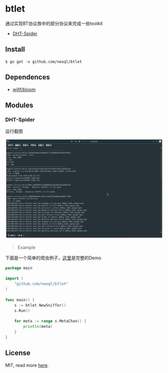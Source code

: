 # btlet

通过实现BT协议族中的部分协议来完成一些toolkit

* [DHT-Spider](./README.md#dht-spider)

## Install

```
$ go get -v github.com/neoql/btlet
```

## Dependences

* [willf/bloom](https://github.com/willf/bloom)

## Modules

### DHT-Spider

运行截图

![](./screenshot/btsniffer.png)

> Example

下面是一个简单的爬虫例子，[这里](./example/btsniffer)是完整的Demo

```go
package main

import (
    "github.com/neoql/btlet"
)

func main() {
    s := btlet.NewSniffer()
    s.Run()
    
    for meta := range s.MetaChan() {
        println(meta)
    }
}
```

## License

MIT, read more [here](./LICENSE).
